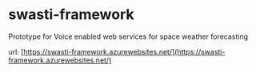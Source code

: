 # swasti-framework
Prototype for Voice enabled web services for space weather forecasting

url: [https://swasti-framework.azurewebsites.net/](https://swasti-framework.azurewebsites.net/)

